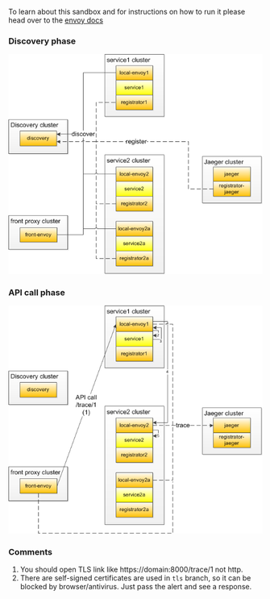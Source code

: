 To learn about this sandbox and for instructions on how to run it please head over
to the [envoy docs](https://www.envoyproxy.io/docs/envoy/latest/start/sandboxes/jaeger_tracing)

### Discovery phase
![discovery phase](docs/envoy-s2s-example-discovery.png)

### API call phase
![API call phase](docs/envoy-s2s-example-API-call.png)

### Comments
1. You should open TLS link like https://domain:8000/trace/1 not http.
2. There are self-signed certificates are used in `tls` branch, so it can be blocked by browser/antivirus. Just pass the alert and see a response.